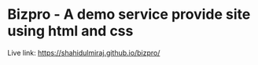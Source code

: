 # Bizpro - A demo service provide site using html and css
Live link:   https://shahidulmiraj.github.io/bizpro/
